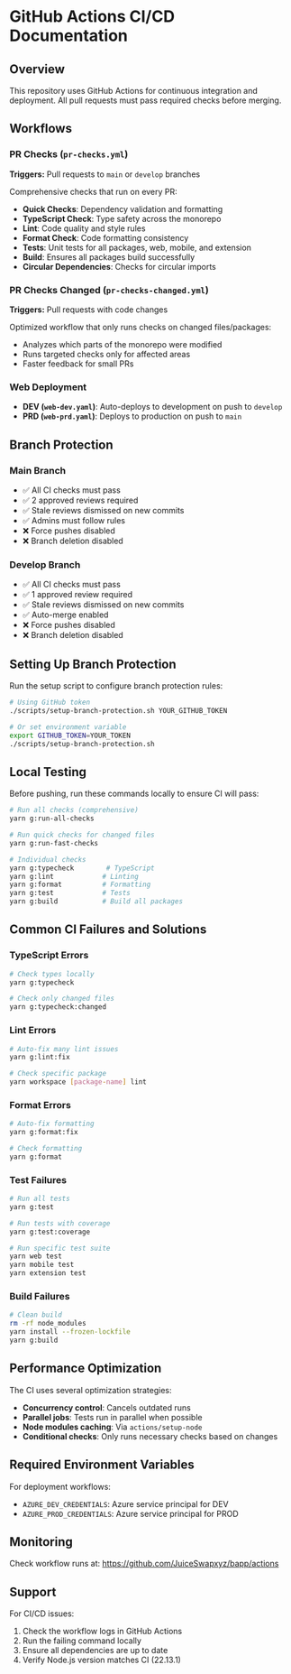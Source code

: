 # GitHub Actions CI/CD Documentation

## Overview

This repository uses GitHub Actions for continuous integration and deployment. All pull requests must pass required checks before merging.

## Workflows

### PR Checks (`pr-checks.yml`)
**Triggers:** Pull requests to `main` or `develop` branches

Comprehensive checks that run on every PR:
- **Quick Checks**: Dependency validation and formatting
- **TypeScript Check**: Type safety across the monorepo
- **Lint**: Code quality and style rules
- **Format Check**: Code formatting consistency
- **Tests**: Unit tests for all packages, web, mobile, and extension
- **Build**: Ensures all packages build successfully
- **Circular Dependencies**: Checks for circular imports

### PR Checks Changed (`pr-checks-changed.yml`)
**Triggers:** Pull requests with code changes

Optimized workflow that only runs checks on changed files/packages:
- Analyzes which parts of the monorepo were modified
- Runs targeted checks only for affected areas
- Faster feedback for small PRs

### Web Deployment
- **DEV (`web-dev.yaml`)**: Auto-deploys to development on push to `develop`
- **PRD (`web-prd.yaml`)**: Deploys to production on push to `main`

## Branch Protection

### Main Branch
- ✅ All CI checks must pass
- ✅ 2 approved reviews required
- ✅ Stale reviews dismissed on new commits
- ✅ Admins must follow rules
- ❌ Force pushes disabled
- ❌ Branch deletion disabled

### Develop Branch
- ✅ All CI checks must pass
- ✅ 1 approved review required
- ✅ Stale reviews dismissed on new commits
- ✅ Auto-merge enabled
- ❌ Force pushes disabled
- ❌ Branch deletion disabled

## Setting Up Branch Protection

Run the setup script to configure branch protection rules:

```bash
# Using GitHub token
./scripts/setup-branch-protection.sh YOUR_GITHUB_TOKEN

# Or set environment variable
export GITHUB_TOKEN=YOUR_TOKEN
./scripts/setup-branch-protection.sh
```

## Local Testing

Before pushing, run these commands locally to ensure CI will pass:

```bash
# Run all checks (comprehensive)
yarn g:run-all-checks

# Run quick checks for changed files
yarn g:run-fast-checks

# Individual checks
yarn g:typecheck        # TypeScript
yarn g:lint            # Linting
yarn g:format          # Formatting
yarn g:test            # Tests
yarn g:build           # Build all packages
```

## Common CI Failures and Solutions

### TypeScript Errors
```bash
# Check types locally
yarn g:typecheck

# Check only changed files
yarn g:typecheck:changed
```

### Lint Errors
```bash
# Auto-fix many lint issues
yarn g:lint:fix

# Check specific package
yarn workspace [package-name] lint
```

### Format Errors
```bash
# Auto-fix formatting
yarn g:format:fix

# Check formatting
yarn g:format
```

### Test Failures
```bash
# Run all tests
yarn g:test

# Run tests with coverage
yarn g:test:coverage

# Run specific test suite
yarn web test
yarn mobile test
yarn extension test
```

### Build Failures
```bash
# Clean build
rm -rf node_modules
yarn install --frozen-lockfile
yarn g:build
```

## Performance Optimization

The CI uses several optimization strategies:
- **Concurrency control**: Cancels outdated runs
- **Parallel jobs**: Tests run in parallel when possible
- **Node modules caching**: Via `actions/setup-node`
- **Conditional checks**: Only runs necessary checks based on changes

## Required Environment Variables

For deployment workflows:
- `AZURE_DEV_CREDENTIALS`: Azure service principal for DEV
- `AZURE_PROD_CREDENTIALS`: Azure service principal for PROD

## Monitoring

Check workflow runs at:
https://github.com/JuiceSwapxyz/bapp/actions

## Support

For CI/CD issues:
1. Check the workflow logs in GitHub Actions
2. Run the failing command locally
3. Ensure all dependencies are up to date
4. Verify Node.js version matches CI (22.13.1)
